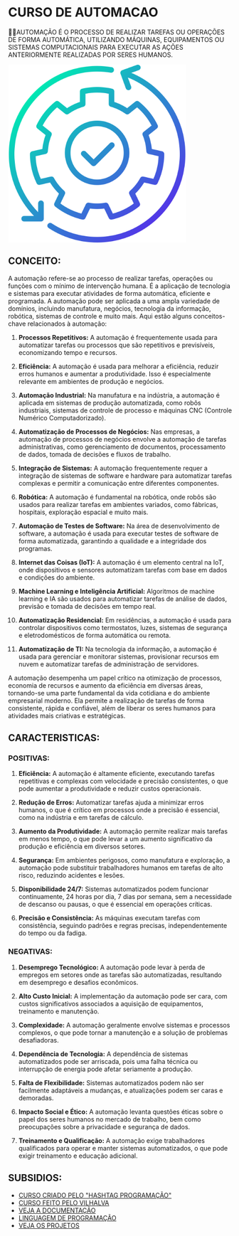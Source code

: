 # CURSO DE AUTOMACAO
👨‍⚖️AUTOMAÇÃO É O PROCESSO DE REALIZAR TAREFAS OU OPERAÇÕES DE FORMA AUTOMÁTICA, UTILIZANDO MÁQUINAS, EQUIPAMENTOS OU SISTEMAS COMPUTACIONAIS PARA EXECUTAR AS AÇÕES ANTERIORMENTE REALIZADAS POR SERES HUMANOS.

<img src="FOTO.png" align="center" width="400"> <br>

## CONCEITO:
A automação refere-se ao processo de realizar tarefas, operações ou funções com o mínimo de intervenção humana. É a aplicação de tecnologia e sistemas para executar atividades de forma automática, eficiente e programada. A automação pode ser aplicada a uma ampla variedade de domínios, incluindo manufatura, negócios, tecnologia da informação, robótica, sistemas de controle e muito mais. Aqui estão alguns conceitos-chave relacionados à automação:

1. **Processos Repetitivos:** A automação é frequentemente usada para automatizar tarefas ou processos que são repetitivos e previsíveis, economizando tempo e recursos.

2. **Eficiência:** A automação é usada para melhorar a eficiência, reduzir erros humanos e aumentar a produtividade. Isso é especialmente relevante em ambientes de produção e negócios.

3. **Automação Industrial:** Na manufatura e na indústria, a automação é aplicada em sistemas de produção automatizada, como robôs industriais, sistemas de controle de processo e máquinas CNC (Controle Numérico Computadorizado).

4. **Automatização de Processos de Negócios:** Nas empresas, a automação de processos de negócios envolve a automação de tarefas administrativas, como gerenciamento de documentos, processamento de dados, tomada de decisões e fluxos de trabalho.

5. **Integração de Sistemas:** A automação frequentemente requer a integração de sistemas de software e hardware para automatizar tarefas complexas e permitir a comunicação entre diferentes componentes.

6. **Robótica:** A automação é fundamental na robótica, onde robôs são usados para realizar tarefas em ambientes variados, como fábricas, hospitais, exploração espacial e muito mais.

7. **Automação de Testes de Software:** Na área de desenvolvimento de software, a automação é usada para executar testes de software de forma automatizada, garantindo a qualidade e a integridade dos programas.

8. **Internet das Coisas (IoT):** A automação é um elemento central na IoT, onde dispositivos e sensores automatizam tarefas com base em dados e condições do ambiente.

9. **Machine Learning e Inteligência Artificial:** Algoritmos de machine learning e IA são usados para automatizar tarefas de análise de dados, previsão e tomada de decisões em tempo real.

10. **Automatização Residencial:** Em residências, a automação é usada para controlar dispositivos como termostatos, luzes, sistemas de segurança e eletrodomésticos de forma automática ou remota.

11. **Automatização de TI:** Na tecnologia da informação, a automação é usada para gerenciar e monitorar sistemas, provisionar recursos em nuvem e automatizar tarefas de administração de servidores.

A automação desempenha um papel crítico na otimização de processos, economia de recursos e aumento da eficiência em diversas áreas, tornando-se uma parte fundamental da vida cotidiana e do ambiente empresarial moderno. Ela permite a realização de tarefas de forma consistente, rápida e confiável, além de liberar os seres humanos para atividades mais criativas e estratégicas.

## CARACTERISTICAS:
### POSITIVAS:
1. **Eficiência:** A automação é altamente eficiente, executando tarefas repetitivas e complexas com velocidade e precisão consistentes, o que pode aumentar a produtividade e reduzir custos operacionais.

2. **Redução de Erros:** Automatizar tarefas ajuda a minimizar erros humanos, o que é crítico em processos onde a precisão é essencial, como na indústria e em tarefas de cálculo.

3. **Aumento da Produtividade:** A automação permite realizar mais tarefas em menos tempo, o que pode levar a um aumento significativo da produção e eficiência em diversos setores.

4. **Segurança:** Em ambientes perigosos, como manufatura e exploração, a automação pode substituir trabalhadores humanos em tarefas de alto risco, reduzindo acidentes e lesões.

5. **Disponibilidade 24/7:** Sistemas automatizados podem funcionar continuamente, 24 horas por dia, 7 dias por semana, sem a necessidade de descanso ou pausas, o que é essencial em operações críticas.

6. **Precisão e Consistência:** As máquinas executam tarefas com consistência, seguindo padrões e regras precisas, independentemente do tempo ou da fadiga.

### NEGATIVAS:
1. **Desemprego Tecnológico:** A automação pode levar à perda de empregos em setores onde as tarefas são automatizadas, resultando em desemprego e desafios econômicos.

2. **Alto Custo Inicial:** A implementação da automação pode ser cara, com custos significativos associados a aquisição de equipamentos, treinamento e manutenção.

3. **Complexidade:** A automação geralmente envolve sistemas e processos complexos, o que pode tornar a manutenção e a solução de problemas desafiadoras.

4. **Dependência de Tecnologia:** A dependência de sistemas automatizados pode ser arriscada, pois uma falha técnica ou interrupção de energia pode afetar seriamente a produção.

5. **Falta de Flexibilidade:** Sistemas automatizados podem não ser facilmente adaptáveis a mudanças, e atualizações podem ser caras e demoradas.

6. **Impacto Social e Ético:** A automação levanta questões éticas sobre o papel dos seres humanos no mercado de trabalho, bem como preocupações sobre a privacidade e segurança de dados.

7. **Treinamento e Qualificação:** A automação exige trabalhadores qualificados para operar e manter sistemas automatizados, o que pode exigir treinamento e educação adicional.

## SUBSIDIOS:
- [CURSO CRIADO PELO "HASHTAG PROGRAMAÇÃO"](https://youtube.com/playlist?list=PLpdAy0tYrnKyjrY1Fr72DhmrRmeWI_5C8&si=F2sBMSQGqDiip0Sd)
- [CURSO FEITO PELO VILHALVA](https://github.com/VILHALVA)
- [VEJA A DOCUMENTAÇÃO](https://www.chatbot.com/docs/)
- [LINGUAGEM DE PROGRAMAÇÃO](https://github.com/VILHALVA/CURSO-DE-PYTHON)
- [VEJA OS PROJETOS](https://github.com/VILHALVA?tab=repositories&q=topic:AUTOMACAO)

